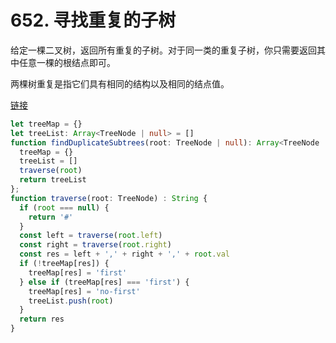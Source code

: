 # 652. 寻找重复的子树

给定一棵二叉树，返回所有重复的子树。对于同一类的重复子树，你只需要返回其中任意一棵的根结点即可。

两棵树重复是指它们具有相同的结构以及相同的结点值。

[链接](https://leetcode-cn.com/problems/find-duplicate-subtrees/)

```ts
let treeMap = {}
let treeList: Array<TreeNode | null> = []
function findDuplicateSubtrees(root: TreeNode | null): Array<TreeNode | null> {
  treeMap = {}
  treeList = []
  traverse(root)
  return treeList
};
function traverse(root: TreeNode) : String {
  if (root === null) {
    return '#'
  }
  const left = traverse(root.left)
  const right = traverse(root.right)
  const res = left + ',' + right + ',' + root.val
  if (!treeMap[res]) {
    treeMap[res] = 'first'
  } else if (treeMap[res] === 'first') {
    treeMap[res] = 'no-first'
    treeList.push(root)
  }
  return res
}
```
